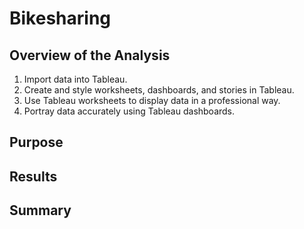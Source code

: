 # Bikesharing

## Overview of the Analysis
  1.  Import data into Tableau.
  2.  Create and style worksheets, dashboards, and stories in Tableau.
  3.  Use Tableau worksheets to display data in a professional way.
  4.  Portray data accurately using Tableau dashboards.

## Purpose

## Results

## Summary

